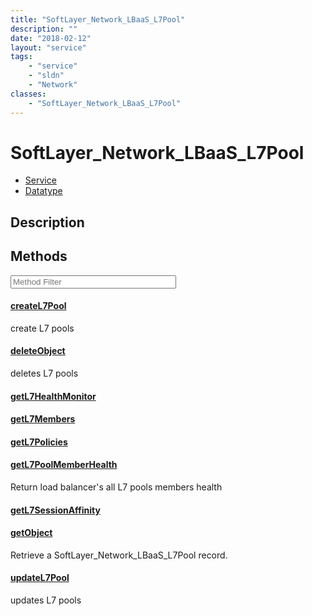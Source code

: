 ```yaml
---
title: "SoftLayer_Network_LBaaS_L7Pool"
description: ""
date: "2018-02-12"
layout: "service"
tags:
    - "service"
    - "sldn"
    - "Network"
classes:
    - "SoftLayer_Network_LBaaS_L7Pool"
---
```

# SoftLayer_Network_LBaaS_L7Pool
<div id='service-datatype'>
    <ul id='sldn-reference-tabs'>
    <li id='service'> <a href='/reference/services/SoftLayer_Network_LBaaS_L7Pool' >Service</a></li>    <li id='datatype'> <a href='/reference/datatypes/SoftLayer_Network_LBaaS_L7Pool' >Datatype</a></li>
    </ul>
</div>

## Description






        
<div id="properties" class="content service-content">

## Methods

<div class="view-filters">
    <div class="clearfix">
        <div class="search-input-box">
            <input placeholder="Method Filter" onkeyup="titleSearch(inputId='edit-combine', divId='method-div', elementClass='method-row')" 
                type="text" id="edit-combine" value="" size="30" maxlength="128" class="form-text">
        </div>
    </div>
</div>

<div id="method-div">

<div class="method-row">

#### [createL7Pool](/reference/services/SoftLayer_Network_LBaaS_L7Pool/createL7Pool)
create L7 pools

</div>

<div class="method-row">

#### [deleteObject](/reference/services/SoftLayer_Network_LBaaS_L7Pool/deleteObject)
deletes L7 pools

</div>

<div class="method-row">

#### [getL7HealthMonitor](/reference/services/SoftLayer_Network_LBaaS_L7Pool/getL7HealthMonitor)


</div>

<div class="method-row">

#### [getL7Members](/reference/services/SoftLayer_Network_LBaaS_L7Pool/getL7Members)


</div>

<div class="method-row">

#### [getL7Policies](/reference/services/SoftLayer_Network_LBaaS_L7Pool/getL7Policies)


</div>

<div class="method-row">

#### [getL7PoolMemberHealth](/reference/services/SoftLayer_Network_LBaaS_L7Pool/getL7PoolMemberHealth)
Return load balancer's all L7 pools members health

</div>

<div class="method-row">

#### [getL7SessionAffinity](/reference/services/SoftLayer_Network_LBaaS_L7Pool/getL7SessionAffinity)


</div>

<div class="method-row">

#### [getObject](/reference/services/SoftLayer_Network_LBaaS_L7Pool/getObject)
Retrieve a SoftLayer_Network_LBaaS_L7Pool record.

</div>

<div class="method-row">

#### [updateL7Pool](/reference/services/SoftLayer_Network_LBaaS_L7Pool/updateL7Pool)
updates L7 pools

</div>
</div>

</div>

